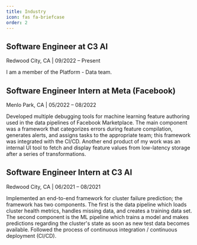 ```yaml
---
title: Industry
icon: fas fa-briefcase
order: 2
---
```


## Software Engineer at C3 AI
Redwood City, CA | 09/2022 – Present  

I am a member of the Platform - Data team.

## Software Engineer Intern at Meta (Facebook)
Menlo Park, CA | 05/2022 – 08/2022  

Developed multiple debugging tools for machine learning feature authoring used in the data pipelines of Facebook Marketplace. The main component was a framework that categorizes errors during feature compilation, generates alerts, and assigns tasks to the appropriate team; this framework was integrated with the CI/CD. Another end product of my work was an internal UI tool to fetch and display feature values from low-latency storage after a series of transformations.

## Software Engineer Intern at C3 AI
Redwood City, CA | 06/2021 – 08/2021  

Implemented an end-to-end framework for cluster failure prediction; the framework has two components. The first is the data pipeline which loads cluster health metrics, handles missing data, and creates a training data set. The second component is the ML pipeline which trains a model and makes predictions regarding the cluster's state as soon as new test data becomes available. Followed the process of continuous integration / continuous deployment (CI/CD).

